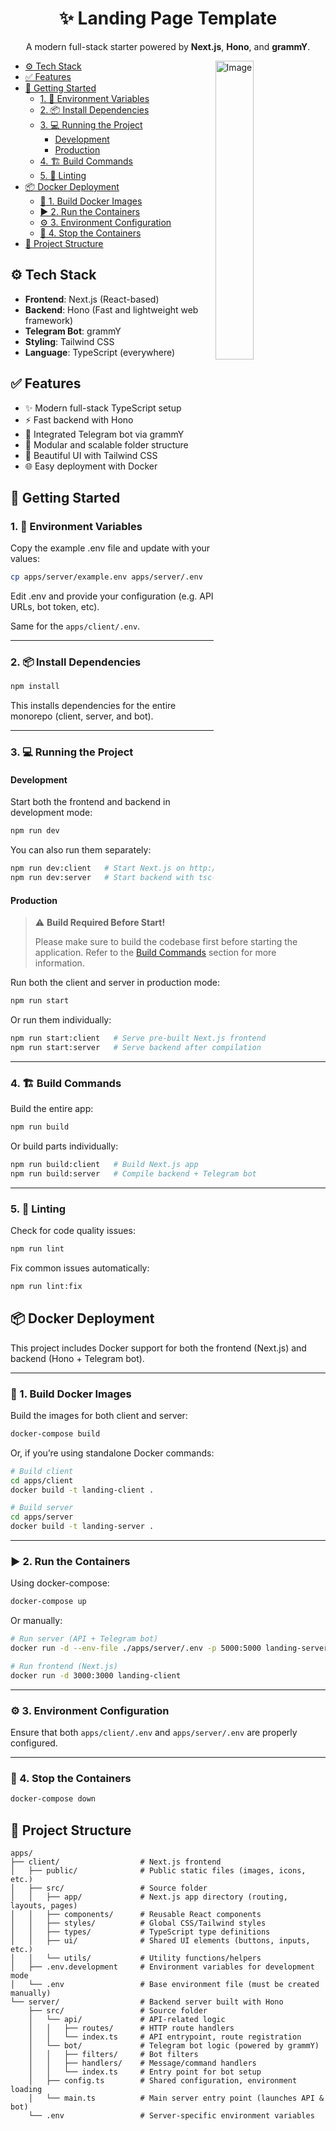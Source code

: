 <h1 align="center">✨ Landing Page Template</h1>
<p align="center"> A modern full-stack starter powered by <strong>Next.js</strong>, <strong>Hono</strong>, and <strong>grammY</strong>.</p>

<img align="right" width="35%" alt="Image" src="https://github.com/user-attachments/assets/f58236e5-208d-4d2f-bb94-263967c2aefe" />

- [⚙️ Tech Stack](#️-tech-stack)
- [✅ Features](#-features)
- [🚀 Getting Started](#-getting-started)
  - [1. 🔐 Environment Variables](#1--environment-variables)
  - [2. 📦 Install Dependencies](#2--install-dependencies)
  - [3. 💻 Running the Project](#3--running-the-project)
    - [Development](#development)
    - [Production](#production)
  - [4. 🏗️ Build Commands](#4-️-build-commands)
  - [5. 🧼 Linting](#5--linting)
- [📦 Docker Deployment](#-docker-deployment)
  - [🐳 1. Build Docker Images](#-1-build-docker-images)
  - [▶️ 2. Run the Containers](#️-2-run-the-containers)
  - [⚙️ 3. Environment Configuration](#️-3-environment-configuration)
  - [🧼 4. Stop the Containers](#-4-stop-the-containers)
- [📁 Project Structure](#-project-structure)

## ⚙️ Tech Stack
- **Frontend**: Next.js (React-based)
- **Backend**: Hono (Fast and lightweight web framework)
- **Telegram Bot**: grammY
- **Styling**: Tailwind CSS
- **Language**: TypeScript (everywhere)

## ✅ Features
- ✨ Modern full-stack TypeScript setup
- ⚡ Fast backend with Hono
- 🤖 Integrated Telegram bot via grammY
- 🧩 Modular and scalable folder structure
- 💅 Beautiful UI with Tailwind CSS
- 🌐 Easy deployment with Docker

## 🚀 Getting Started

### 1. 🔐 Environment Variables
Copy the example .env file and update with your values:
```bash
cp apps/server/example.env apps/server/.env
```
Edit .env and provide your configuration (e.g. API URLs, bot token, etc).

Same for the `apps/client/.env`.

---

### 2. 📦 Install Dependencies

```bash
npm install
```
This installs dependencies for the entire monorepo (client, server, and bot).

---

### 3. 💻 Running the Project

#### Development

Start both the frontend and backend in development mode:
```bash
npm run dev
```

You can also run them separately:
```bash
npm run dev:client   # Start Next.js on http://localhost:3000
npm run dev:server   # Start backend with tsc-watch
```

#### Production

> ⚠️ **Build Required Before Start!**
>
> Please make sure to build the codebase first before starting the application. Refer to the [Build Commands](#4-️-build-commands) section for more information.

Run both the client and server in production mode:
```bash
npm run start
```

Or run them individually:
```bash
npm run start:client   # Serve pre-built Next.js frontend
npm run start:server   # Serve backend after compilation
```

---

### 4. 🏗️ Build Commands

Build the entire app:
```bash
npm run build
```

Or build parts individually:
```bash
npm run build:client   # Build Next.js app
npm run build:server   # Compile backend + Telegram bot
```

---

### 5. 🧼 Linting

Check for code quality issues:
```bash
npm run lint
```

Fix common issues automatically:
```bash
npm run lint:fix
```

## 📦 Docker Deployment
This project includes Docker support for both the frontend (Next.js) and backend (Hono + Telegram bot).

---

### 🐳 1. Build Docker Images

Build the images for both client and server:
```bash
docker-compose build
```

Or, if you’re using standalone Docker commands:
```bash
# Build client
cd apps/client
docker build -t landing-client .

# Build server
cd apps/server
docker build -t landing-server .
```

---

### ▶️ 2. Run the Containers
Using docker-compose:
```bash
docker-compose up
```

Or manually:
```bash
# Run server (API + Telegram bot)
docker run -d --env-file ./apps/server/.env -p 5000:5000 landing-server

# Run frontend (Next.js)
docker run -d 3000:3000 landing-client
```

---

### ⚙️ 3. Environment Configuration
Ensure that both `apps/client/.env` and `apps/server/.env` are properly configured.

---

### 🧼 4. Stop the Containers
```bash
docker-compose down
```

## 📁 Project Structure

```
apps/
├── client/                  # Next.js frontend
│   ├── public/              # Public static files (images, icons, etc.)
│   ├── src/                 # Source folder
│   │   ├── app/             # Next.js app directory (routing, layouts, pages)
│   │   ├── components/      # Reusable React components
│   │   ├── styles/          # Global CSS/Tailwind styles
│   │   ├── types/           # TypeScript type definitions
│   │   ├── ui/              # Shared UI elements (buttons, inputs, etc.)
│   │   └── utils/           # Utility functions/helpers
│   ├── .env.development     # Environment variables for development mode
│   └── .env                 # Base environment file (must be created manually)
└── server/                  # Backend server built with Hono
    ├── src/                 # Source folder
    │   └── api/             # API-related logic
    │   │   ├── routes/      # HTTP route handlers
    │   │   └── index.ts     # API entrypoint, route registration
    │   └── bot/             # Telegram bot logic (powered by grammY)
    │   │   ├── filters/     # Bot filters
    │   │   ├── handlers/    # Message/command handlers
    │   │   └── index.ts     # Entry point for bot setup
    │   ├── config.ts        # Shared configuration, environment loading
    │   └── main.ts          # Main server entry point (launches API & bot)
    └── .env                 # Server-specific environment variables
```
